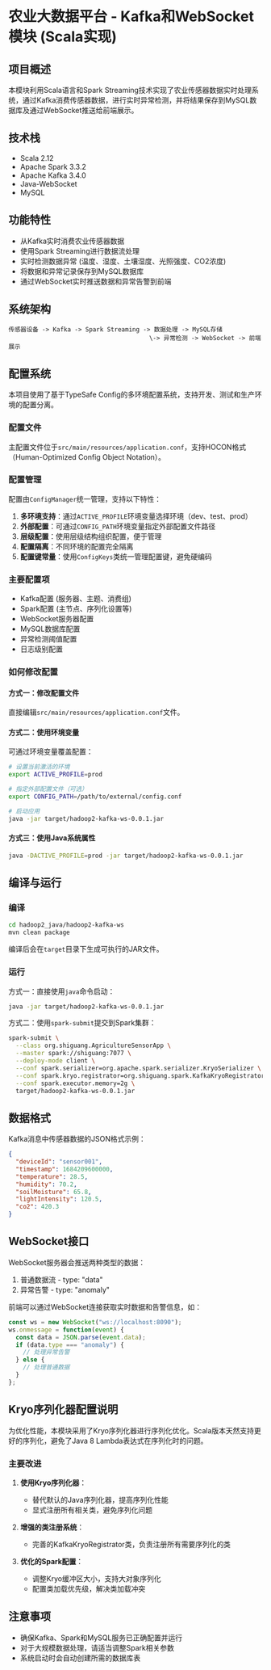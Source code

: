 # 农业大数据平台 - Kafka和WebSocket模块 (Scala实现)

## 项目概述

本模块利用Scala语言和Spark Streaming技术实现了农业传感器数据实时处理系统，通过Kafka消费传感器数据，进行实时异常检测，并将结果保存到MySQL数据库及通过WebSocket推送给前端展示。

## 技术栈

- Scala 2.12
- Apache Spark 3.3.2
- Apache Kafka 3.4.0
- Java-WebSocket
- MySQL

## 功能特性

- 从Kafka实时消费农业传感器数据
- 使用Spark Streaming进行数据流处理
- 实时检测数据异常 (温度、湿度、土壤湿度、光照强度、CO2浓度)
- 将数据和异常记录保存到MySQL数据库
- 通过WebSocket实时推送数据和异常告警到前端

## 系统架构

```
传感器设备 -> Kafka -> Spark Streaming -> 数据处理 -> MySQL存储
                                       \-> 异常检测 -> WebSocket -> 前端展示
```

## 配置系统

本项目使用了基于TypeSafe Config的多环境配置系统，支持开发、测试和生产环境的配置分离。

### 配置文件

主配置文件位于`src/main/resources/application.conf`，支持HOCON格式（Human-Optimized Config Object Notation）。

### 配置管理

配置由`ConfigManager`统一管理，支持以下特性：

1. **多环境支持**：通过`ACTIVE_PROFILE`环境变量选择环境（dev、test、prod）
2. **外部配置**：可通过`CONFIG_PATH`环境变量指定外部配置文件路径
3. **层级配置**：使用层级结构组织配置，便于管理
4. **配置隔离**：不同环境的配置完全隔离
5. **配置键常量**：使用`ConfigKeys`类统一管理配置键，避免硬编码

### 主要配置项

- Kafka配置 (服务器、主题、消费组)
- Spark配置 (主节点、序列化设置等)
- WebSocket服务器配置
- MySQL数据库配置
- 异常检测阈值配置
- 日志级别配置

### 如何修改配置

#### 方式一：修改配置文件

直接编辑`src/main/resources/application.conf`文件。

#### 方式二：使用环境变量

可通过环境变量覆盖配置：

```bash
# 设置当前激活的环境
export ACTIVE_PROFILE=prod

# 指定外部配置文件（可选）
export CONFIG_PATH=/path/to/external/config.conf

# 启动应用
java -jar target/hadoop2-kafka-ws-0.0.1.jar
```

#### 方式三：使用Java系统属性

```bash
java -DACTIVE_PROFILE=prod -jar target/hadoop2-kafka-ws-0.0.1.jar
```

## 编译与运行

### 编译

```bash
cd hadoop2_java/hadoop2-kafka-ws
mvn clean package
```

编译后会在`target`目录下生成可执行的JAR文件。

### 运行

方式一：直接使用`java`命令启动：

```bash
java -jar target/hadoop2-kafka-ws-0.0.1.jar
```

方式二：使用`spark-submit`提交到Spark集群：

```bash
spark-submit \
  --class org.shiguang.AgricultureSensorApp \
  --master spark://shiguang:7077 \
  --deploy-mode client \
  --conf spark.serializer=org.apache.spark.serializer.KryoSerializer \
  --conf spark.kryo.registrator=org.shiguang.spark.KafkaKryoRegistrator \
  --conf spark.executor.memory=2g \
  target/hadoop2-kafka-ws-0.0.1.jar
```

## 数据格式

Kafka消息中传感器数据的JSON格式示例：

```json
{
  "deviceId": "sensor001",
  "timestamp": 1684209600000,
  "temperature": 28.5,
  "humidity": 70.2,
  "soilMoisture": 65.8,
  "lightIntensity": 120.5,
  "co2": 420.3
}
```

## WebSocket接口

WebSocket服务器会推送两种类型的数据：

1. 普通数据流 - type: "data"
2. 异常告警 - type: "anomaly"

前端可以通过WebSocket连接获取实时数据和告警信息，如：

```javascript
const ws = new WebSocket("ws://localhost:8090");
ws.onmessage = function(event) {
  const data = JSON.parse(event.data);
  if (data.type === "anomaly") {
    // 处理异常告警
  } else {
    // 处理普通数据
  }
};
```

## Kryo序列化器配置说明

为优化性能，本模块采用了Kryo序列化器进行序列化优化。Scala版本天然支持更好的序列化，避免了Java 8 Lambda表达式在序列化时的问题。

### 主要改进

1. **使用Kryo序列化器**：
   - 替代默认的Java序列化器，提高序列化性能
   - 显式注册所有相关类，避免序列化问题

2. **增强的类注册系统**：
   - 完善的KafkaKryoRegistrator类，负责注册所有需要序列化的类

3. **优化的Spark配置**：
   - 调整Kryo缓冲区大小，支持大对象序列化
   - 配置类加载优先级，解决类加载冲突

## 注意事项

- 确保Kafka、Spark和MySQL服务已正确配置并运行
- 对于大规模数据处理，请适当调整Spark相关参数
- 系统启动时会自动创建所需的数据库表 